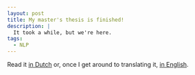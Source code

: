 ```yaml
---
layout: post
title: My master's thesis is finished!
description: |
  It took a while, but we're here.
tags:
  - NLP
---
```


Read it [in Dutch](/cdn/doc/pdf/2023/masterthesis-nl.pdf) or, once I get around to translating it, [in English](/cdn/doc/pdf/2023/masterthesis.pdf).